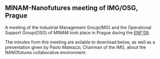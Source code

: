 ## MINAM-Nanofutures meeting of IMG/OSG, Prague

A meeting of the Industrial Management Group(IMG) and the Operational Support Group(OSG) of MINAM took place in Prague during the [ENF'09]( http://www.euronanoforum2009.eu/programme).

The minutes from this meeting are avilable to download below, as well as a presentation given by Paolo Mateazzi, Chairman of the IMG, about the
NANOfutures collaborative environment.



  